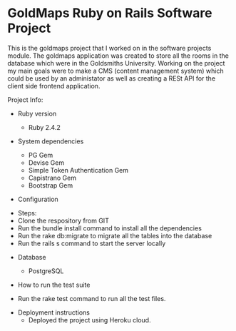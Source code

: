 # GoldMaps Ruby on Rails Software Project

This is the goldmaps project that I worked on in the software projects module. The goldmaps application was created to store all the rooms in the database which were in the Goldsmiths University. Working on the project my main goals were to make a CMS (content management system) which could be used by an administator as well as creating a RESt API for the client side frontend application.

Project Info:

* Ruby version
  - Ruby 2.4.2

* System dependencies
  - PG Gem
  - Devise Gem
  - Simple Token Authentication Gem
  - Capistrano Gem
  - Bootstrap Gem

* Configuration
 - Steps:
  - Clone the respository from GIT
  - Run the bundle install command to install all the dependencies
  - Run the rake db:migrate to migrate all the tables into the database
  - Run the rails s command to start the server locally

* Database
  - PostgreSQL

* How to run the test suite
 - Run the rake test command to run all the test files.

* Deployment instructions
  - Deployed the project using Heroku cloud.

